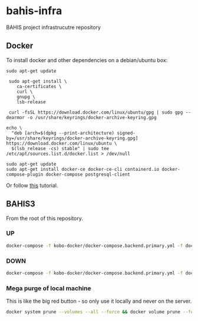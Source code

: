 # bahis-infra

BAHIS project infrastrucutre repository

## Docker

To install docker and other dependencies on a debian/ubuntu box:

```basg
sudo apt-get update

 sudo apt-get install \
    ca-certificates \
    curl \
    gnupg \
    lsb-release

 curl -fsSL https://download.docker.com/linux/ubuntu/gpg | sudo gpg --dearmor -o /usr/share/keyrings/docker-archive-keyring.gpg

echo \
  "deb [arch=$(dpkg --print-architecture) signed-by=/usr/share/keyrings/docker-archive-keyring.gpg] https://download.docker.com/linux/ubuntu \
  $(lsb_release -cs) stable" | sudo tee /etc/apt/sources.list.d/docker.list > /dev/null

sudo apt-get update
sudo apt-get install docker-ce docker-ce-cli containerd.io docker-compose-plugin docker-compose postgresql-client

```

Or follow [this](https://docs.docker.com/engine/install/ubuntu/) tutorial.

## BAHIS3

From the root of this repository.

### UP

```bash
docker-compose -f kobo-docker/docker-compose.backend.primary.yml -f docker-compose.backend.primary.override.yml up -d && docker-compose -f kobo-docker/docker-compose.frontend.yml -f docker-compose.frontend.override.yml up -d
```

### DOWN

```bash
docker-compose -f kobo-docker/docker-compose.backend.primary.yml -f docker-compose.backend.primary.override.yml down && docker-compose -f kobo-docker/docker-compose.frontend.yml -f docker-compose.frontend.override.yml down
```

### Mega purge of local machine

This is like the big red button - so only use it locally and never on the server.

```bash
docker system prune --volumes --all --force && docker volume prune --force --filter all=1

````
